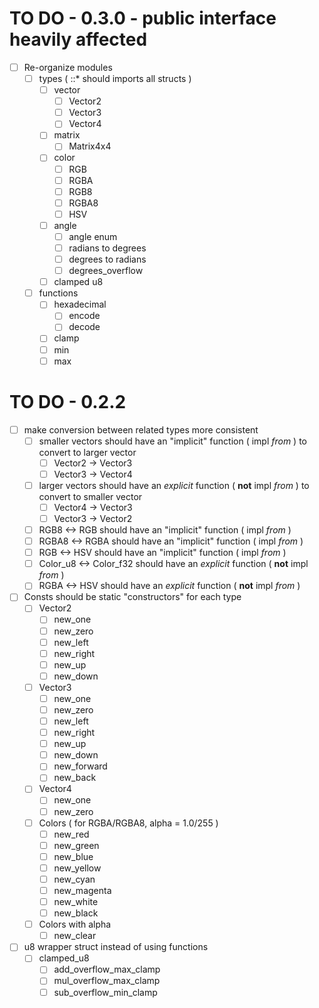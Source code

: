 # TO DO - 0.3.0 - public interface heavily affected
- [ ] Re-organize modules
  - [ ] types ( ::* should imports all structs )
    - [ ] vector
      - [ ] Vector2
      - [ ] Vector3
      - [ ] Vector4
    - [ ] matrix
      - [ ] Matrix4x4
    - [ ] color
      - [ ] RGB
      - [ ] RGBA
      - [ ] RGB8
      - [ ] RGBA8
      - [ ] HSV
    - [ ] angle
      - [ ] angle enum
      - [ ] radians to degrees
      - [ ] degrees to radians
      - [ ] degrees_overflow
    - [ ] clamped u8
  - [ ] functions
    - [ ] hexadecimal
      - [ ] encode
      - [ ] decode
    - [ ] clamp
    - [ ] min
    - [ ] max

# TO DO - 0.2.2
- [ ] make conversion between related types more consistent
  - [ ] smaller vectors should have an "implicit" function ( impl *from* ) to convert to larger vector
    - [ ] Vector2 -> Vector3
    - [ ] Vector3 -> Vector4
  - [ ] larger vectors should have an *explicit* function ( **not** impl *from* ) to convert to smaller vector
    - [ ] Vector4 -> Vector3
    - [ ] Vector3 -> Vector2
  - [ ] RGB8  <-> RGB  should have an "implicit" function ( impl *from* )
  - [ ] RGBA8 <-> RGBA should have an "implicit" function ( impl *from* )
  - [ ] RGB   <-> HSV  should have an "implicit" function ( impl *from* )
  - [ ] Color_u8 <-> Color_f32 should have an *explicit* function ( **not** impl *from* )
  - [ ] RGBA <-> HSV should have an *explicit* function ( **not** impl *from* )
- [ ] Consts should be static "constructors" for each type
  - [ ] Vector2
    - [ ] new_one
    - [ ] new_zero
    - [ ] new_left
    - [ ] new_right
    - [ ] new_up
    - [ ] new_down
  - [ ] Vector3
    - [ ] new_one
    - [ ] new_zero
    - [ ] new_left
    - [ ] new_right
    - [ ] new_up
    - [ ] new_down
    - [ ] new_forward
    - [ ] new_back
  - [ ] Vector4
    - [ ] new_one
    - [ ] new_zero
  - [ ] Colors ( for RGBA/RGBA8, alpha = 1.0/255 )
    - [ ] new_red
    - [ ] new_green
    - [ ] new_blue
    - [ ] new_yellow
    - [ ] new_cyan
    - [ ] new_magenta
    - [ ] new_white
    - [ ] new_black
  - [ ] Colors with alpha
    - [ ] new_clear
- [ ] u8 wrapper struct instead of using functions
  - [ ] clamped_u8
    - [ ] add_overflow_max_clamp
    - [ ] mul_overflow_max_clamp
    - [ ] sub_overflow_min_clamp